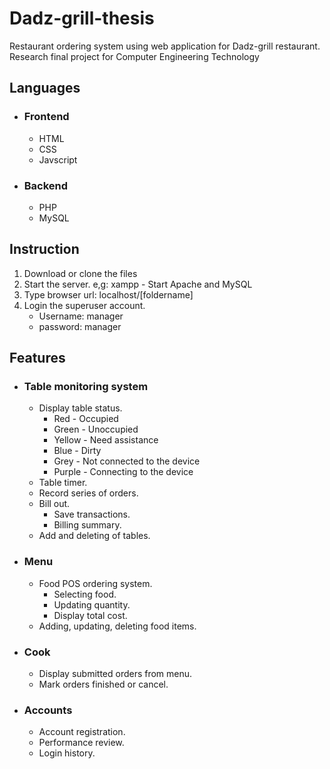 # Dadz-grill-thesis
Restaurant ordering system using web application for Dadz-grill restaurant.
Research final project for Computer Engineering Technology

## Languages
- ### Frontend
  - HTML
  - CSS
  - Javscript
- ### Backend
  - PHP
  - MySQL
 
## Instruction
1. Download or clone the files
2. Start the server. e,g: xampp - Start Apache and MySQL
3. Type browser url: localhost/[foldername]
4. Login the superuser account.
   - Username: manager
   - password: manager

 ## Features
 - ### Table monitoring system
   - Display table status.
     - Red - Occupied
     - Green - Unoccupied
     - Yellow - Need assistance
     - Blue - Dirty
     - Grey - Not connected to the device
     - Purple - Connecting to the device
   - Table timer.
   - Record series of orders.
   - Bill out.
     - Save transactions.
     - Billing summary.
   - Add and deleting of tables.
- ### Menu
  - Food POS ordering system.
    - Selecting food.
    - Updating quantity.
    - Display total cost.
  - Adding, updating, deleting food items.
- ### Cook
  - Display submitted orders from menu.
  - Mark orders finished or cancel.
- ### Accounts
  - Account registration.
  - Performance review.
  - Login history.


